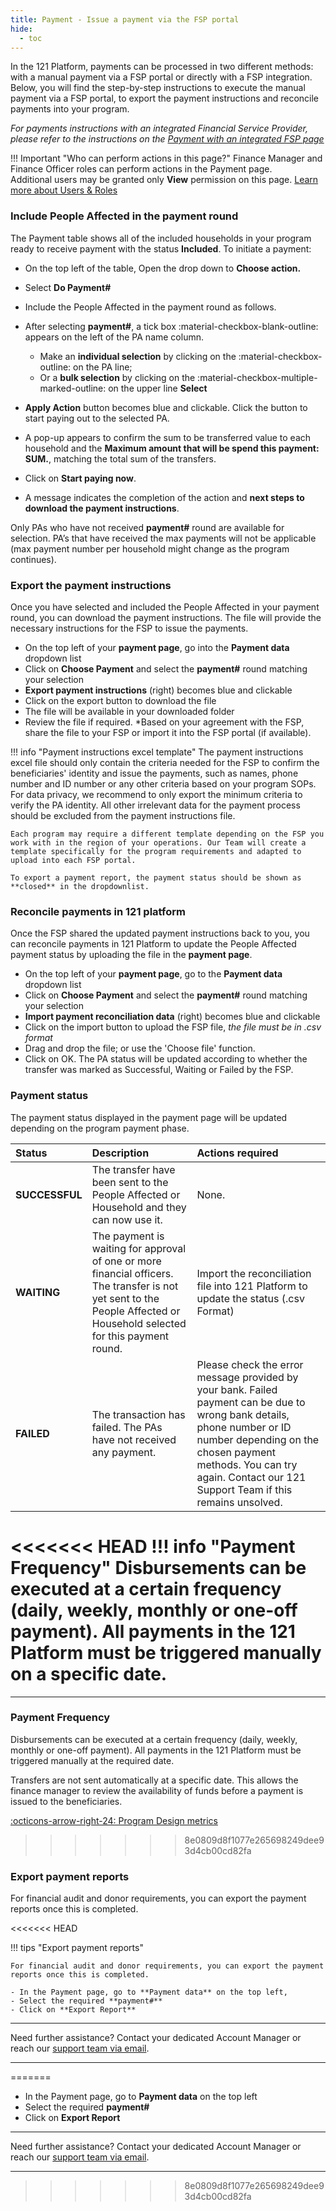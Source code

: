 ```yaml
---
title: Payment - Issue a payment via the FSP portal
hide:
  - toc
---
```


In the 121 Platform, payments can be processed in two different methods: with a manual payment via a FSP portal or directly with a FSP integration. Below, you will find the step-by-step instructions to execute the manual payment via a FSP portal, to export the payment instructions and reconcile payments into your program.

*For payments instructions with an integrated Financial Service Provider, please refer to the instructions on the [Payment with an integrated FSP page](./issue-payment-integrated-fsp.md)*

!!! Important "Who can perform actions in this page?"
    Finance Manager and Finance Officer roles can perform actions in the Payment page.  
    Additional users may be granted only **View** permission on this page. [Learn more about Users & Roles](../users/users-roles-page.md)


### Include People Affected in the payment round

The Payment table shows all of the included households in your program ready to receive payment with the status **Included**.
To initiate a payment:

- On the top left of the table, Open the drop down to **Choose action.**
- Select  **Do Payment#**

- Include the People Affected in the payment round as follows.
- After selecting **payment#**, a tick box :material-checkbox-blank-outline: appears on the left of the PA name column.
  - Make an **individual selection** by clicking on the :material-checkbox-outline: on the PA line;
  - Or a **bulk selection** by clicking on the :material-checkbox-multiple-marked-outline: on the upper line **Select**
- **Apply Action** button becomes blue and clickable. Click the button to start paying out to the selected PA.
- A pop-up appears to confirm the sum to be transferred value to each household and the **Maximum amount that will be spend this payment: SUM.**, matching the total sum of the transfers.
- Click on **Start paying now**.
- A message indicates the completion of the action and **next steps to download the payment instructions**.

Only PAs who have not received **payment#** round are available for selection. PA’s that have received the max payments will not be applicable (max payment number per household might change as the program continues).

### Export the payment instructions

Once you have selected and included the People Affected in your payment round, you can download the payment instructions.
The file will provide the necessary instructions for the FSP to issue the payments.

- On the top left of your **payment page**, go into the **Payment data** dropdown list
- Click on **Choose Payment** and select the **payment#** round matching your selection
- **Export payment instructions** (right) becomes blue and clickable
- Click on the export button to download the file
- The file will be available in your downloaded folder
- Review the file if required. *Based on your agreement with the FSP, share the file to your FSP or import it into the FSP portal (if available).

!!! info "Payment instructions excel template"
    The payment instructions excel file should only contain the criteria needed for the FSP to confirm the beneficiaries' identity and issue the payments, such as names, phone number and ID number or any other criteria based on your program SOPs. For data privacy, we recommend to only export the minimum criteria to verify the PA identity. All other irrelevant data for the payment process should be excluded from the payment instructions file.

    Each program may require a different template depending on the FSP you work with in the region of your operations. Our Team will create a template specifically for the program requirements and adapted to upload into each FSP portal. 

    To export a payment report, the payment status should be shown as **closed** in the dropdownlist.

### Reconcile payments in 121 platform

Once the FSP shared the updated payment instructions back to you, you can reconcile payments in 121 Platform to update the People Affected payment status by uploading the file in the **payment page**.

- On the top left of your **payment page**, go to the **Payment data** dropdown list
- Click on **Choose Payment** and select the **payment#** round matching your selection
- **Import payment reconciliation data** (right) becomes blue and clickable
- Click on the import button to upload the FSP file, *the file must be in .csv format*
- Drag and drop the file; or use the 'Choose file' function.
- Click on OK. The PA status will be updated according to whether the transfer was marked as Successful, Waiting or Failed by the FSP.

### Payment status

The payment status displayed in the payment page will be updated depending on the program payment phase.

| Status | Description | Actions required |
| :------| :-----------| :----------------|
| **SUCCESSFUL** | The transfer have been sent to the People Affected or Household and they can now use it. | None.|
| **WAITING** | The payment is waiting for approval of one or more financial officers. The transfer is not yet sent to the People Affected or Household selected for this payment round. | Import the reconciliation file into 121 Platform to update the status (.csv Format) |
| **FAILED** | The transaction has failed. The PAs have not received any payment.| Please check the error message provided by your bank. Failed payment can be due to wrong bank details, phone number or ID number depending on the chosen payment methods. You can try again. Contact our 121 Support Team if this remains unsolved.|

<<<<<<< HEAD
!!! info "Payment Frequency"
    Disbursements can be executed at a certain frequency (daily, weekly, monthly or one-off payment). All payments in the 121 Platform must be triggered manually on a specific date.
=======
---

### Payment Frequency

Disbursements can be executed at a certain frequency (daily, weekly, monthly or one-off payment). All payments in the 121 Platform must be triggered manually at the required date.

Transfers are not sent automatically at a specific date. This allows the finance manager to review the availability of funds before a payment is issued to the beneficiaries.

[:octicons-arrow-right-24: Program Design metrics](../design/read-change-design-details.md)
>>>>>>> 8e0809d8f1077e265698249dee93d4cb00cd82fa

### Export payment reports

For financial audit and donor requirements, you can export the payment reports once this is completed.

<<<<<<< HEAD

!!! tips "Export payment reports"

    For financial audit and donor requirements, you can export the payment reports once this is completed.

    - In the Payment page, go to **Payment data** on the top left, 
    - Select the required **payment#**
    - Click on **Export Report**

___
Need further assistance? Contact your dedicated Account Manager or reach our [support team via email](mailto:support@121.global).
___
=======
- In the Payment page, go to **Payment data** on the top left
- Select the required **payment#**
- Click on **Export Report**

---

Need further assistance? Contact your dedicated Account Manager or reach our [support team via email](mailto:support@121.global).

---
>>>>>>> 8e0809d8f1077e265698249dee93d4cb00cd82fa
